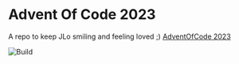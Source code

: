 # Advent Of Code 2023

A repo to keep JLo smiling and feeling loved ;) [AdventOfCode 2023](https://adventofcode.com/2023)

![Build](https://github.com/taherkheli/aoc2023/actions/workflows/build.yml/badge.svg)
